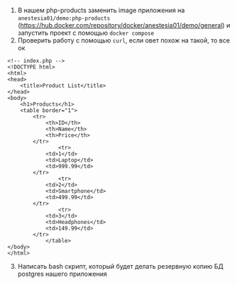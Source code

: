 1) В нашем php-products заменить image приложения на `anestesia01/demo:php-products` (https://hub.docker.com/repository/docker/anestesia01/demo/general) и запустить проект с помощью `docker compose`
2) Проверить работу с помощью `curl`, если овет похож на такой, то все ок
```
<!-- index.php -->
<!DOCTYPE html>
<html>
<head>
    <title>Product List</title>
</head>
<body>
    <h1>Products</h1>
    <table border="1">
        <tr>
            <th>ID</th>
            <th>Name</th>
            <th>Price</th>
        </tr>
                <tr>
            <td>1</td>
            <td>Laptop</td>
            <td>999.99</td>
        </tr>
                <tr>
            <td>2</td>
            <td>Smartphone</td>
            <td>499.99</td>
        </tr>
                <tr>
            <td>3</td>
            <td>Headphones</td>
            <td>149.99</td>
        </tr>
            </table>
</body>
</html>
```
3) Написать bash скрипт, который будет делать резервную копию БД postgres нашего приложения
